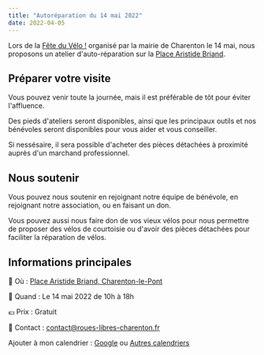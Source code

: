 ```yaml
---
title: "Autoréparation du 14 mai 2022"
date: 2022-04-05
---
```


Lors de la [Fête du Vélo !](https://maiavelo.fr/event/5143/) organisé par la mairie de Charenton le 14 mai, nous proposons un atelier d'auto-réparation sur la [Place Aristide Briand](https://www.openstreetmap.org/?mlat=48.82220&mlon=2.41383#map=18/48.82220/2.41383).

## Préparer votre visite

Vous pouvez venir toute la journée, mais il est préférable de tôt pour éviter l'affluence.

Des pieds d'ateliers seront disponibles, ainsi que les principaux outils et nos bénévoles seront disponibles pour vous aider et vous conseiller.

Si nessésaire, il sera possible d'acheter des pièces détachées à proximité auprès d'un marchand professionnel.


## Nous soutenir

Vous pouvez nous soutenir en rejoignant notre équipe de bénévole, en rejoignant notre association, ou en faisant un don. 

Vous pouvez aussi nous faire don de vos vieux vélos pour nous permettre de proposer des vélos de courtoisie ou d'avoir des pièces détachées pour faciliter la réparation de vélos.

## Informations principales

📍 Où : [Place Aristide Briand, Charenton-le-Pont](https://www.openstreetmap.org/#map=18/48.82181/2.41369&layers=Y)

📅 Quand : Le 14 mai 2022 de 10h à 18h

💶 Prix : Gratuit

📧 Contact : [contact@roues-libres-charenton.fr](mailto:contact@roues-libres-charenton.fr)

Ajouter à mon calendrier : [Google](https://calendar.google.com/calendar/render?action=TEMPLATE&text=Fête+du+Vélo+!&dates=20220514T100000/20220514T160000&details=&location=Place+Aristide+Briand+94220+Charenton-Le-Pont&sf=true&output=xml) ou [Autres calendriers](/documents/2022_Mai_a_Velo.ics)


